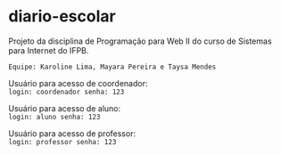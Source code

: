 # diario-escolar

Projeto da disciplina de Programação para Web II do curso de Sistemas para Internet do IFPB. 

`Equipe: Karoline Lima, Mayara Pereira e Taysa Mendes`

Usuário para acesso de coordenador: <br />
`login: coordenador
senha: 123`

Usuário para acesso de aluno: <br />
`login: aluno
senha: 123`

Usuário para acesso de professor: <br />
`login: professor
senha: 123`
